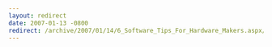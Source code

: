 ```yaml
---
layout: redirect
date: 2007-01-13 -0800
redirect: /archive/2007/01/14/6_Software_Tips_For_Hardware_Makers.aspx/
---
```

